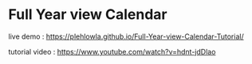 # Full Year view Calendar
 
live demo : https://plehlowla.github.io/Full-Year-view-Calendar-Tutorial/

tutorial video : https://www.youtube.com/watch?v=hdnt-jdDlao

